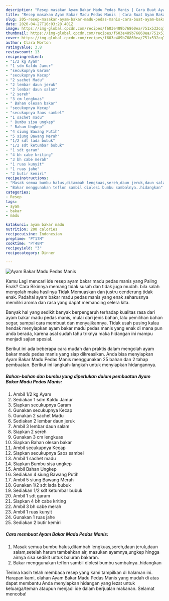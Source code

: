 ```yaml
---
description: "Resep masakan Ayam Bakar Madu Pedas Manis | Cara Buat Ayam Bakar Madu Pedas Manis Yang Sempurna"
title: "Resep masakan Ayam Bakar Madu Pedas Manis | Cara Buat Ayam Bakar Madu Pedas Manis Yang Sempurna"
slug: 205-resep-masakan-ayam-bakar-madu-pedas-manis-cara-buat-ayam-bakar-madu-pedas-manis-yang-sempurna
date: 2020-04-27T16:03:28.401Z
image: https://img-global.cpcdn.com/recipes/f603e489b76860ea/751x532cq70/ayam-bakar-madu-pedas-manis-foto-resep-utama.jpg
thumbnail: https://img-global.cpcdn.com/recipes/f603e489b76860ea/751x532cq70/ayam-bakar-madu-pedas-manis-foto-resep-utama.jpg
cover: https://img-global.cpcdn.com/recipes/f603e489b76860ea/751x532cq70/ayam-bakar-madu-pedas-manis-foto-resep-utama.jpg
author: Clara Morton
ratingvalue: 3.8
reviewcount: 13
recipeingredient:
- "1/2 kg Ayam"
- "1 sdm Kaldu Jamur"
- "secukupnya Garam"
- "secukupnya Kecap"
- "2 sachet Madu"
- "2 lembar daun jeruk"
- "3 lembar daun salam"
- "2 sereh"
- "3 cm lengkuas"
- " Bahan olesan bakar"
- "secukupnya Kecap"
- "secukupnya Saos sambel"
- "1 sachet madu"
- " Bumbu sisa ungkep"
- " Bahan Ungkep"
- "4 siung Bawang Putih"
- "5 siung Bawang Merah"
- "1/2 sdt lada bubuk"
- "1/2 sdt ketumbar bubuk"
- "1 sdt garam"
- "4 bh cabe kriting"
- "3 bh cabe merah"
- "1 ruas kunyit"
- "1 ruas jahe"
- "2 butir kemiri"
recipeinstructions:
- "Masak semua bumbu halus,ditambah lengkuas,sereh,daun jeruk,daun salam,setelah harum tambahkan air, masukan ayamnya,ungkep hingga airnya sisa sedikit untuk baluran bakaran."
- "Bakar menggunakan teflon sambil diolesi bumbu sambalnya..hidangkan"
categories:
- Resep
tags:
- ayam
- bakar
- madu

katakunci: ayam bakar madu 
nutrition: 200 calories
recipecuisine: Indonesian
preptime: "PT17M"
cooktime: "PT48M"
recipeyield: "3"
recipecategory: Dinner

---
```



![Ayam Bakar Madu Pedas Manis](https://img-global.cpcdn.com/recipes/f603e489b76860ea/751x532cq70/ayam-bakar-madu-pedas-manis-foto-resep-utama.jpg)

Kamu Lagi mencari ide resep ayam bakar madu pedas manis yang Paling Enak? Cara Bikinnya memang tidak susah dan tidak juga mudah. bila salah mengolah maka hasilnya Tidak Memuaskan dan justru cenderung tidak enak. Padahal ayam bakar madu pedas manis yang enak seharusnya memiliki aroma dan rasa yang dapat memancing selera kita.

Banyak hal yang sedikit banyak berpengaruh terhadap kualitas rasa dari ayam bakar madu pedas manis, mulai dari jenis bahan, lalu pemilihan bahan segar, sampai cara membuat dan menyajikannya. Tidak usah pusing kalau hendak menyiapkan ayam bakar madu pedas manis yang enak di mana pun anda berada, karena asal sudah tahu triknya maka hidangan ini mampu menjadi sajian spesial.




Berikut ini ada beberapa cara mudah dan praktis dalam mengolah ayam bakar madu pedas manis yang siap dikreasikan. Anda bisa menyiapkan Ayam Bakar Madu Pedas Manis menggunakan 25 bahan dan 2 tahap pembuatan. Berikut ini langkah-langkah untuk menyiapkan hidangannya.

<!--inarticleads1-->

##### Bahan-bahan dan bumbu yang diperlukan dalam pembuatan Ayam Bakar Madu Pedas Manis:

1. Ambil 1/2 kg Ayam
1. Sediakan 1 sdm Kaldu Jamur
1. Siapkan secukupnya Garam
1. Gunakan secukupnya Kecap
1. Gunakan 2 sachet Madu
1. Sediakan 2 lembar daun jeruk
1. Ambil 3 lembar daun salam
1. Siapkan 2 sereh
1. Gunakan 3 cm lengkuas
1. Siapkan  Bahan olesan bakar
1. Ambil secukupnya Kecap
1. Siapkan secukupnya Saos sambel
1. Ambil 1 sachet madu
1. Siapkan  Bumbu sisa ungkep
1. Ambil  Bahan Ungkep
1. Sediakan 4 siung Bawang Putih
1. Ambil 5 siung Bawang Merah
1. Gunakan 1/2 sdt lada bubuk
1. Sediakan 1/2 sdt ketumbar bubuk
1. Ambil 1 sdt garam
1. Siapkan 4 bh cabe kriting
1. Ambil 3 bh cabe merah
1. Ambil 1 ruas kunyit
1. Gunakan 1 ruas jahe
1. Sediakan 2 butir kemiri




<!--inarticleads2-->

##### Cara membuat Ayam Bakar Madu Pedas Manis:

1. Masak semua bumbu halus,ditambah lengkuas,sereh,daun jeruk,daun salam,setelah harum tambahkan air, masukan ayamnya,ungkep hingga airnya sisa sedikit untuk baluran bakaran.
1. Bakar menggunakan teflon sambil diolesi bumbu sambalnya..hidangkan




Terima kasih telah membaca resep yang kami tampilkan di halaman ini. Harapan kami, olahan Ayam Bakar Madu Pedas Manis yang mudah di atas dapat membantu Anda menyiapkan hidangan yang lezat untuk keluarga/teman ataupun menjadi ide dalam berjualan makanan. Selamat mencoba!
